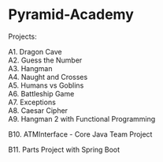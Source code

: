 # Pyramid-Academy

Projects:

A1. Dragon Cave\
A2. Guess the Number\
A3. Hangman\
A4. Naught and Crosses\
A5. Humans vs Goblins\
A6. Battleship Game\
A7. Exceptions\
A8. Caesar Cipher\
A9. Hangman 2 with Functional Programming

B10. ATMInterface - Core Java Team Project

B11. Parts Project with Spring Boot



